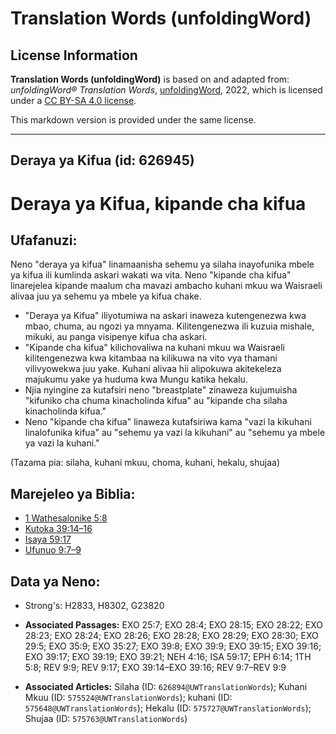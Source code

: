 # Translation Words (unfoldingWord)

## License Information

**Translation Words (unfoldingWord)** is based on and adapted from: _unfoldingWord® Translation Words_, [unfoldingWord](https://unfoldingword.org/utw), 2022, which is licensed under a [CC BY-SA 4.0 license](https://creativecommons.org/licenses/by-sa/4.0/legalcode.en).

This markdown version is provided under the same license.



--------------------------------

## Deraya ya Kifua (id: 626945)

Deraya ya Kifua, kipande cha kifua
==================================

Ufafanuzi:
----------

Neno "deraya ya kifua" linamaanisha sehemu ya silaha inayofunika mbele ya kifua ili kumlinda askari wakati wa vita. Neno "kipande cha kifua" linarejelea kipande maalum cha mavazi ambacho kuhani mkuu wa Waisraeli alivaa juu ya sehemu ya mbele ya kifua chake.

* "Deraya ya Kifua" iliyotumiwa na askari inaweza kutengenezwa kwa mbao, chuma, au ngozi ya mnyama. Kilitengenezwa ili kuzuia mishale, mikuki, au panga visipenye kifua cha askari.
* "Kipande cha kifua" kilichovaliwa na kuhani mkuu wa Waisraeli kilitengenezwa kwa kitambaa na kilikuwa na vito vya thamani vilivyowekwa juu yake. Kuhani alivaa hii alipokuwa akitekeleza majukumu yake ya huduma kwa Mungu katika hekalu.
* Njia nyingine za kutafsiri neno "breastplate" zinaweza kujumuisha "kifuniko cha chuma kinacholinda kifua" au "kipande cha silaha kinacholinda kifua."
* Neno "kipande cha kifua" linaweza kutafsiriwa kama "vazi la kikuhani linalofunika kifua" au "sehemu ya vazi la kikuhani" au "sehemu ya mbele ya vazi la kuhani."

(Tazama pia: silaha, kuhani mkuu, choma, kuhani, hekalu, shujaa)

Marejeleo ya Biblia:
--------------------

* [1 Wathesalonike 5:8](https://ref.ly/1Thess5:8)
* [Kutoka 39:14–16](https://ref.ly/Exod39:14-Exod39:16)
* [Isaya 59:17](https://ref.ly/Isa59:17)
* [Ufunuo 9:7–9](https://ref.ly/Rev9:7-Rev9:9)

Data ya Neno:
-------------

* Strong's: H2833, H8302, G23820

* **Associated Passages:** EXO 25:7; EXO 28:4; EXO 28:15; EXO 28:22; EXO 28:23; EXO 28:24; EXO 28:26; EXO 28:28; EXO 28:29; EXO 28:30; EXO 29:5; EXO 35:9; EXO 35:27; EXO 39:8; EXO 39:9; EXO 39:15; EXO 39:16; EXO 39:17; EXO 39:19; EXO 39:21; NEH 4:16; ISA 59:17; EPH 6:14; 1TH 5:8; REV 9:9; REV 9:17; EXO 39:14–EXO 39:16; REV 9:7–REV 9:9
* **Associated Articles:** Silaha (ID: `626894@UWTranslationWords`); Kuhani Mkuu (ID: `575524@UWTranslationWords`); kuhani (ID: `575648@UWTranslationWords`); Hekalu (ID: `575727@UWTranslationWords`); Shujaa (ID: `575763@UWTranslationWords`)

